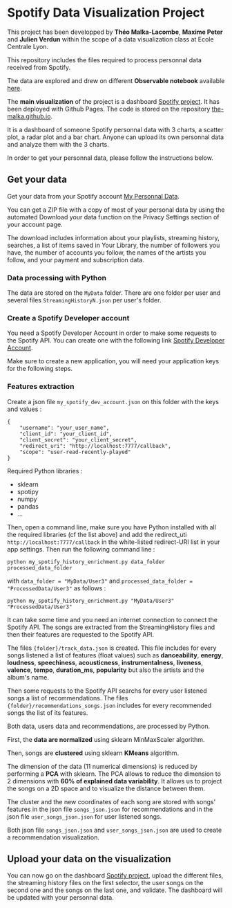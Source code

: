 # Spotify Data Visualization Project

This project has been developped by **Théo Malka-Lacombe**, **Maxime Peter** and **Julien Verdun** within the scope of a data visualization class at Ecole Centrale Lyon.

This repository includes the files required to process personnal data received from Spotify.

The data are explored and drew on different **Observable notebook** available [here](https://observablehq.com/@julien-verdun/spotify-data-visualization-project).

The **main visualization** of the project is a dashboard [Spotify project](https://theo-malka.github.io/). It has been deployed with Github Pages. The code is stored on the repository [the-malka.github.io](https://github.com/theo-malka/theo-malka.github.io).

It is a dashboard of someone Spotify personnal data with 3 charts, a scatter plot, a radar plot and a bar chart.
Anyone can upload its own personnal data and analyze them with the 3 charts.

In order to get your personnal data, please follow the instructions below.

## Get your data

Get your data from your Spotify account [My Personnal Data](https://support.spotify.com/uk/article/data-rights-and-privacy-settings/).

You can get a ZIP file with a copy of most of your personal data by using the automated Download your data function on the Privacy Settings section of your account page.

The download includes information about your playlists, streaming history, searches, a list of items saved in Your Library, the number of followers you have, the number of accounts you follow, the names of the artists you follow, and your payment and subscription data.

### Data processing with Python

The data are stored on the `MyData` folder. There are one folder per user and several files `StreamingHistoryN.json` per user's folder.

### Create a Spotify Developer account

You need a Spotify Developer Account in order to make some requests to the Spotify API. You can create one with the following link [Spotify Developer Account](https://developer.spotify.com/).

Make sure to create a new application, you will need your application keys for the following steps.

### Features extraction

Create a json file `my_spotify_dev_account.json` on this folder with the keys and values :

```
{
    "username": "your_user_name",
    "client_id": "your_client_id",
    "client_secret": "your_client_secret",
    "redirect_uri": "http://localhost:7777/callback",
    "scope": "user-read-recently-played"
}
```

Required Python libraries :

- sklearn
- spotipy
- numpy
- pandas
- ...

Then, open a command line, make sure you have Python installed with all the required libraries (cf the list above) and add the redirect_uti `http://localhost:7777/callback` in the white-listed redirect-URI list in your app settings. Then run the following command line :

```
python my_spotify_history_enrichment.py data_folder processed_data_folder
```

with `data_folder = "MyData/User3"` and `processed_data_folder = "ProcessedData/User3"` as follows :

```
python my_spotify_history_enrichment.py "MyData/User3" "ProcessedData/User3"
```

It can take some time and you need an internet connection to connect the Spotify API. The songs are extracted from the StreamingHistory files and then their features are requested to the Spotify API.

The files `{folder}/track_data.json` is created.
This file includes for every songs listened a list of features (float values) such as **danceability**, **energy**, **loudness**, **speechiness**, **acousticness**, **instrumentalness**, **liveness**, **valence**, **tempo**, **duration_ms**, **popularity** but also the artists and the album's name.

Then some requests to the Spotify API searchs for every user listened songs a list of recommendations. The files `{folder}/recommendations_songs.json` includes for every recommended songs the list of its features.

Both data, users data and recommendations, are processed by Python.

First, the **data are normalized** using sklearn MinMaxScaler algorithm.

Then, songs are **clustered** using sklearn **KMeans** algorithm.

The dimension of the data (11 numerical dimensions) is reduced by performing a **PCA** with sklearn. The PCA allows to reduce the dimension to 2 dimensions with **60% of explained data variability**. It allows us to project the songs on a 2D space and to visualize the distance between them.

The cluster and the new coordinates of each song are stored with songs' features in the json file `songs_json.json` for recommendations and in the json file `user_songs_json.json` for user listened songs.

Both json file `songs_json.json` and `user_songs_json.json` are used to create a recommendation visualization.

## Upload your data on the visualization

You can now go on the dashboard [Spotify project](https://theo-malka.github.io/), upload the different files, the streaming history files on the first selector, the user songs on the second one and the songs on the last one, and validate.
The dashboard will be updated with your personnal data.
